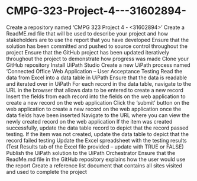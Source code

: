 # CMPG-323-Project-4---31602894-
Create a repository named ‘CMPG 323 Project 4 - <31602894>’
Create a ReadME.md file that will be used to describe your project and how stakeholders are to use the report that you have developed
Ensure that the solution has been committed and pushed to source control throughout the project
Ensure that the GitHub project has been updated iteratively throughout the project to demonstrate how progress was made
Clone your GitHub repository
Install UiPath Studio
Create a new UiPath process named ‘Connected Office Web Application – User Acceptance Testing
Read the data from Excel into a data table in UiPath
Ensure that the data is readable and iterated over in UiPath
For each record in the data table, navigate to the URL in the browser that allows data to be entered to create a new record
Insert the fields from each record into the fields on the web application to create a new record on the web application
Click the ‘submit’ button on the web application to create a new record on the web application once the data fields have been inserted
Navigate to the URL where you can view the newly created record on the web application
If the item was created successfully, update the data table record to depict that the record passed testing. If the item was not created, update the data table to depict that the record failed testing
Update the Excel spreadsheet with the testing results (Test Results tab of the Excel file provided – update with TRUE or FALSE)
Publish the UiPath solution to the UiPath Orchestrator
Ensure that the ReadMe.md file in the GitHub repository explains how the user would use the report
Create a reference list document that contains all sites visited and used to complete the project
